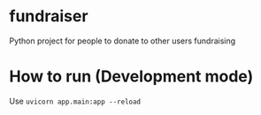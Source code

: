 # fundraiser
Python project for people to donate to other users fundraising

# How to run (Development mode)
Use `uvicorn app.main:app --reload`

